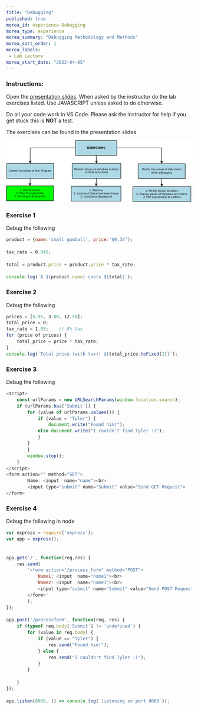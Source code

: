 ```yaml
--- 
title: "Debugging" 
published: true 
morea_id: experience-Debugging
morea_type: experience 
morea_summary: "Debugging Methodology and Methods"
morea_sort_order: 1 
morea_labels:
 - Lab Lecture
morea_start_date: "2022-04-05"
---
```


### Instructions: 
Open the [presentation slides](ITM352_Debugging.ppt). When asked by the instructor do the lab exercises listed. Use JAVASCRIPT unless asked to do otherwise.

Do all your code work in VS Code. Please ask the instructor for help if you get stuck this is **NOT** a test.

The exercises can be found in the presentation slides

![Debugging Techniques](debugging-techniques.png)

### Exercise 1
Debug the following 
```Javascript
product = {name:'small gumball', price:'$0.34’};

tax_rate = 0.045;

total = product.price + product.price * tax_rate;

console.log(`A ${product.name} costs ${total}`); 
```

### Exercise 2
Debug the following 
```Javascript
prices = [5.95, 3.00, 12.50];
total_price = 0;
tax_rate = 1.08;    // 8% tax 
for (price of prices) {
    total_price = price * tax_rate;
}
console.log(`Total price (with tax): ${total_price.toFixed(2)}`); 
```

### Exercise 3
Debug the following
```Javascript
<script>
    const urlParams = new URLSearchParams(window.location.search);
    if (urlParams.has('Submit')) {
        for (value of urlParams.values()) {
            if (value = "Tyler") {
                document.write("Found him!");
            else document.write("I couldn't find Tyler :("); 
            }
        }
        }
        window.stop();
    }
</script>
<form action="" method="GET">
        Name: <input  name="name"><br>
        <input type="submit" name="Submit" value="Send GET Request">
</form>
```

### Exercise 4
Debug the following in node

```Javascript
var express = require('express');
var app = express();


app.get('/', function(req,res) {
    res.send(
        '<form action="/process_form" method="POST">
            Name1: <input  name="name1"><br>
            Name2: <input  name="name1"><br>
            <input type="submit" name="Submit" value="Send POST Request">
        </form>'
        );
});

app.post('/processform', function(req, res) {
    if (typeof req.body['Submit'] != 'undefined') {
        for (value in req.body) {
            if (value == "Tyler") {
                res.send("Found him!");
            } else {
                res.send("I couldn't find Tyler :(");
            }
        }
        
    }
});

app.listen(8080, () => console.log(`listening on port 8080`));
```
